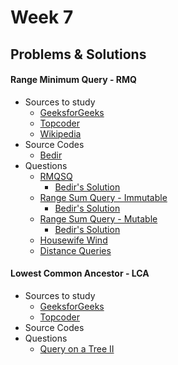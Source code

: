 # Week 7

## Problems & Solutions
#### Range Minimum Query - RMQ
  - Sources to study
    - [GeeksforGeeks](http://www.geeksforgeeks.org/segment-tree-set-1-range-minimum-query/)
    - [Topcoder](https://www.topcoder.com/community/data-science/data-science-tutorials/range-minimum-query-and-lowest-common-ancestor/)
    - [Wikipedia](https://en.wikipedia.org/wiki/Range_minimum_query)
  - Source Codes
    - [Bedir](https://github.com/BedirT/AlgorithmsL/blob/master/Algorithms/Math/RMQ.cpp)
  - Questions
    - [RMQSQ](http://www.spoj.com/problems/RMQSQ/)
      - [Bedir's Solution](https://github.com/BedirT/AlgorithmsL/blob/master/Problems/Curriculum%20Q's/Week%207/RMQSQ.cpp)
    - [Range Sum Query - Immutable](https://leetcode.com/problems/range-sum-query-immutable/)
      - [Bedir's Solution](https://github.com/BedirT/AlgorithmsL/blob/master/Problems/Curriculum%20Q's/Week%207/Range%20Sum%20Query%20-%20Immutable.cpp)
    - [Range Sum Query - Mutable](https://leetcode.com/problems/range-sum-query-mutable/)
      - [Bedir's Solution](https://github.com/BedirT/AlgorithmsL/blob/master/Problems/Curriculum%20Q's/Week%207/Range%20Sum%20Query%20-%20Mutable.cpp)
    - [Housewife Wind](http://poj.org/problem?id=2763)
    - [Distance Queries](http://poj.org/problem?id=1986)
    
#### Lowest Common Ancestor - LCA
  - Sources to study
    - [GeeksforGeeks](http://www.geeksforgeeks.org/lowest-common-ancestor-binary-tree-set-1/)
    - [Topcoder](https://www.topcoder.com/community/data-science/data-science-tutorials/range-minimum-query-and-lowest-common-ancestor/)
  - Source Codes
  - Questions
    - [Query on a Tree II](http://www.spoj.com/problems/QTREE2/)
